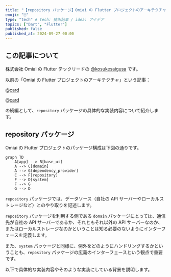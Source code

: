 ```yaml
---
title: "【repository パッケージ】Omiai の Flutter プロジェクトのアーキテクチャ"
emoji: "🗄️"
type: "tech" # tech: 技術記事 / idea: アイデア
topics: ["Dart", "Flutter"]
published: false
published_at: 2024-09-27 00:00
---
```


## この記事について

株式会社 Omiai の Flutter テックリードの [@kosukesaigusa](https://github.com/kosukesaigusa) です。

以前の「Omiai の Flutter プロジェクトのアーキテクチャ」という記事：

@[card](https://zenn.dev/kosukesaigusa/articles/omiai-flutter-architecture)

@[card](https://zenn.dev/kosukesaigusa/articles/omiai-flutter-architecture-system)

の続編として、`repository` パッケージの具体的な実装内容について紹介します。

## repository パッケージ

Omiai の Flutter プロジェクトのパッケージ構成は下図の通りです。

```mermaid
graph TD
    A[app] --> B[base_ui]
    A --> C[domain]
    A --> G[dependency_provider]
    C --> F[repository]
    F --> D[system]
    F --> G
    G --> D
```

`repository` パッケージでは、データソース（自社の API サーバーやローカルストレージなど）とのやり取りを記述します。

`repository` パッケージを利用する側である `domain` パッケージにとっては、通信先が自社の API サーバーであるか、それともそれ以外の API サーバーなのか、またはローカルストレージなのかということは知る必要のないようにインターフェースを定義します。

また、`system` パッケージと同様に、例外をどのようにハンドリングするかということも、`repository` パッケージの広義のインターフェースという観点で重要です。

以下で具体的な実装内容やそのような実装にしている背景を説明します。

